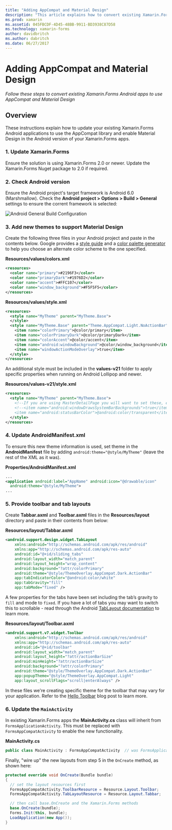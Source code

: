 ```yaml
---
title: "Adding AppCompat and Material Design"
description: "This article explains how to convert existing Xamarin.Forms Android apps to use AppCompat and Material Design."
ms.prod: xamarin
ms.assetid: 045FBCDF-4D45-48BB-9911-BD3938C87D58
ms.technology: xamarin-forms
author: davidbritch
ms.author: dabritch
ms.date: 06/27/2017
---
```


# Adding AppCompat and Material Design

_Follow these steps to convert existing Xamarin.Forms Android apps to use AppCompat and Material Design_

<!-- source https://gist.github.com/jassmith/a3b2a543f99126782936
https://blog.xamarin.com/material-design-for-your-xamarin-forms-android-apps/ -->

## Overview

These instructions explain how to update your existing Xamarin.Forms Android
applications to use the AppCompat library and enable Material Design in the
Android version of your Xamarin.Forms apps.

### 1. Update Xamarin.Forms

Ensure the solution is using Xamarin.Forms 2.0 or newer. Update the Xamarin.Forms
  Nuget package to 2.0 if required.

### 2. Check Android version

Ensure the Android project's target framework is Android 6.0 (Marshmallow). Check
  the **Android project > Options > Build > General** settings to ensure
  the corrent framework is selected:

 ![](appcompat-images/target-android-6-sml.png "Android General Build Configuration")

### 3. Add new themes to support Material Design

Create the following three files in your Android project and paste
  in the contents below. Google provides a
  [style guide](https://www.google.com/design/spec/style/color.html#color-color-palette)
  and a [color palette generator](https://www.materialpalette.com/) to help
  you choose an alternate color scheme to the one specified.

**Resources/values/colors.xml**

```xml
<resources>
  <color name="primary">#2196F3</color>
  <color name="primaryDark">#1976D2</color>
  <color name="accent">#FFC107</color>
  <color name="window_background">#F5F5F5</color>
</resources>
```

**Resources/values/style.xml**

```xml
<resources>
  <style name="MyTheme" parent="MyTheme.Base">
  </style>
  <style name="MyTheme.Base" parent="Theme.AppCompat.Light.NoActionBar">
    <item name="colorPrimary">@color/primary</item>
    <item name="colorPrimaryDark">@color/primaryDark</item>
    <item name="colorAccent">@color/accent</item>
    <item name="android:windowBackground">@color/window_background</item>
    <item name="windowActionModeOverlay">true</item>
  </style>
</resources>
```

An additional style must be included in the **values-v21** folder to apply
specific properties when running on Android Lollipop and newer.

**Resources/values-v21/style.xml**

```xml
<resources>
  <style name="MyTheme" parent="MyTheme.Base">
    <!--If you are using MasterDetailPage you will want to set these, else you can leave them out-->
    <!--<item name="android:windowDrawsSystemBarBackgrounds">true</item>
    <item name="android:statusBarColor">@android:color/transparent</item>-->
  </style>
</resources>
```

### 4. Update AndroidManifest.xml

To ensure this new theme information is used, set theme in the **AndroidManifest** file by adding
`android:theme="@style/MyTheme"` (leave the rest of the XML as it was).

**Properties/AndroidManifest.xml**

```xml
...
<application android:label="AppName" android:icon="@drawable/icon"
  android:theme="@style/MyTheme">
...
```

### 5. Provide toolbar and tab layouts

Create **Tabbar.axml** and **Toolbar.axml** files in the **Resources/layout**
directory and paste in their contents from below:

**Resources/layout/Tabbar.axml**

```xml
<android.support.design.widget.TabLayout
    xmlns:android="http://schemas.android.com/apk/res/android"
    xmlns:app="http://schemas.android.com/apk/res-auto"
    android:id="@+id/sliding_tabs"
    android:layout_width="match_parent"
    android:layout_height="wrap_content"
    android:background="?attr/colorPrimary"
    android:theme="@style/ThemeOverlay.AppCompat.Dark.ActionBar"
    app:tabIndicatorColor="@android:color/white"
    app:tabGravity="fill"
    app:tabMode="fixed" />
```

A few properties for the tabs have been set including the tab’s gravity to `fill` and
mode to `fixed`.
If you have a lot of tabs you may want to switch this to scrollable - read through the
Android [TabLayout documentation](https://developer.android.com/reference/android/support/design/widget/TabLayout.html)
to learn more.

**Resources/layout/Toolbar.axml**

```xml
<android.support.v7.widget.Toolbar
    xmlns:android="http://schemas.android.com/apk/res/android"
    xmlns:app="http://schemas.android.com/apk/res-auto"
    android:id="@+id/toolbar"
    android:layout_width="match_parent"
    android:layout_height="?attr/actionBarSize"
    android:minHeight="?attr/actionBarSize"
    android:background="?attr/colorPrimary"
    android:theme="@style/ThemeOverlay.AppCompat.Dark.ActionBar"
    app:popupTheme="@style/ThemeOverlay.AppCompat.Light"
    app:layout_scrollFlags="scroll|enterAlways" />
```

In these files we're creating specific theme for the toolbar that may vary for your application.
Refer to the [Hello Toolbar](https://blog.xamarin.com/android-tips-hello-toolbar-goodbye-action-bar/)
blog post to learn more.

### 6. Update the `MainActivity`

In existing Xamarin.Forms apps the **MainActivity.cs** class will inherit
from `FormsApplicationActivity`. This must be replaced with `FormsAppCompatActivity`
to enable the new functionality.

**MainActivity.cs**

```csharp
public class MainActivity : FormsAppCompatActivity  // was FormsApplicationActivity
```

Finally, "wire up" the new layouts from step 5 in the `OnCreate` method,
as shown here:

```csharp
protected override void OnCreate(Bundle bundle)
{
  // set the layout resources first
  FormsAppCompatActivity.ToolbarResource = Resource.Layout.Toolbar;
  FormsAppCompatActivity.TabLayoutResource = Resource.Layout.Tabbar;

  // then call base.OnCreate and the Xamarin.Forms methods
  base.OnCreate(bundle);
  Forms.Init(this, bundle);
  LoadApplication(new App());
}
```
